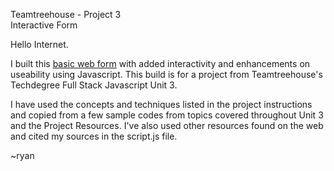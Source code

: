 Teamtreehouse - Project 3<br />
Interactive Form

Hello Internet.

I built this [basic web form](https://ragatep.github.io/Interactive_Form/) with added interactivity and enhancements on useability using Javascript. This build is for a project from Teamtreehouse's Techdegree Full Stack Javascript Unit 3. 

I have used the concepts and techniques listed in the project instructions and copied from a few sample codes from topics covered throughout Unit 3 and the Project Resources. I've also used other resources found on the web and cited my sources in the script.js file.

~ryan